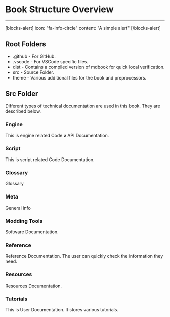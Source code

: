 # Book Structure Overview

___

[blocks-alert]
icon: "fa-info-circle"
content: "A simple alert"
[/blocks-alert]


## Root Folders

- .github - For GitHub.
- .vscode - For VSCode specific files.
- dist - Contains a compiled version of mdbook for quick local verification.
- src - Source Folder.
- theme - Various additional files for the book and preprocessors.

## Src Folder

Different types of technical documentation are used in this book. They are described below.

### Engine

This is engine related Code и API Documentation.

### Script

This is script related Code Documentation.

### Glossary

Glossary

### Meta

General info

### Modding Tools

Software Documentation.

### Reference

Reference Documentation. The user can quickly check the information they need.

### Resources

Resources Documentation.

### Tutorials

This is User Documentation. It stores various tutorials.

